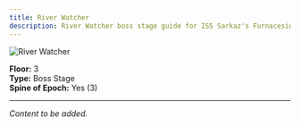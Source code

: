 ```yaml
---
title: River Watcher
description: River Watcher boss stage guide for IS5 Sarkaz's Furnaceside Fables
---
```


<img src="/stages/river-watcher.png" alt="River Watcher" />

**Floor:** 3  
**Type:** Boss Stage  
**Spine of Epoch:** Yes (3)

---

*Content to be added.*
